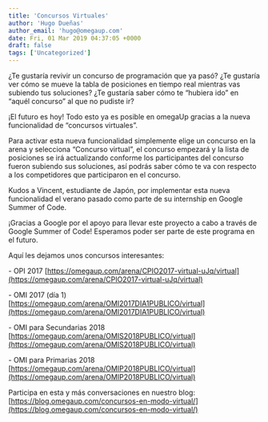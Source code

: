 ```yaml
---
title: 'Concursos Virtuales'
author: 'Hugo Dueñas'
author_email: 'hugo@omegaup.com'
date: Fri, 01 Mar 2019 04:37:05 +0000
draft: false
tags: ['Uncategorized']
---
```


¿Te gustaría revivir un concurso de programación que ya pasó? ¿Te gustaría ver cómo se mueve la tabla de posiciones en tiempo real mientras vas subiendo tus soluciones? ¿Te gustaría saber cómo te “hubiera ido” en “aquél concurso” al que no pudiste ir?

¡El futuro es hoy! Todo esto ya es posible en omegaUp gracias a la nueva funcionalidad de “concursos virtuales”.

Para activar esta nueva funcionalidad simplemente elige un concurso en la arena y selecciona “Concurso virtual”, el concurso empezará y la lista de posiciones se irá actualizando conforme los participantes del concurso fueron subiendo sus soluciones, así podrás saber cómo te va con respecto a los competidores que participaron en el concurso.

Kudos a Vincent, estudiante de Japón, por implementar esta nueva funcionalidad el verano pasado como parte de su internship en Google Summer of Code.

¡Gracias a Google por el apoyo para llevar este proyecto a cabo a través de Google Summer of Code! Esperamos poder ser parte de este programa en el futuro.

Aquí les dejamos unos concursos interesantes:

\- OPI 2017 [https://omegaup.com/arena/CPIO2017-virtual-uJq/virtual](https://omegaup.com/arena/CPIO2017-virtual-uJq/virtual)

\- OMI 2017 (día 1) [https://omegaup.com/arena/OMI2017DIA1PUBLICO/virtual](https://omegaup.com/arena/OMI2017DIA1PUBLICO/virtual)

\- OMI para Secundarias 2018 [https://omegaup.com/arena/OMIS2018PUBLICO/virtual](https://omegaup.com/arena/OMIS2018PUBLICO/virtual)

\- OMI para Primarias 2018 [https://omegaup.com/arena/OMIP2018PUBLICO/virtual](https://omegaup.com/arena/OMIP2018PUBLICO/virtual)

Participa en esta y más conversaciones en nuestro blog: [https://blog.omegaup.com/concursos-en-modo-virtual/](https://blog.omegaup.com/concursos-en-modo-virtual/)